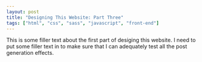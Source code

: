```yaml
---
layout: post
title: "Designing This Website: Part Three"
tags: ["html", "css", "sass", "javascript", "front-end"]
---
```

This is some filler text about the first part of desiging this website. I need to put some filler text in to make sure that I can adequately test all the post generation effects.